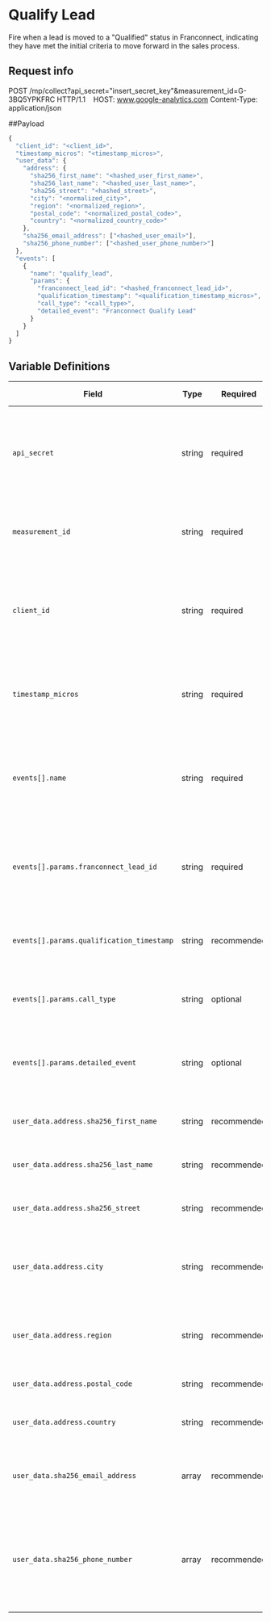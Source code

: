 # Qualify Lead

Fire when a lead is moved to a "Qualified" status in Franconnect, indicating they have met the initial criteria to move forward in the sales process.

## Request info
POST /mp/collect?api_secret="insert_secret_key"&measurement_id=G-3BQ5YPKFRC HTTP/1.1   
HOST: www.google-analytics.com
Content-Type: application/json

##Payload

```js
{
  "client_id": "<client_id>",
  "timestamp_micros": "<timestamp_micros>",
  "user_data": {
    "address": {
      "sha256_first_name": "<hashed_user_first_name>",
      "sha256_last_name": "<hashed_user_last_name>",
      "sha256_street": "<hashed_street>",
      "city": "<normalized_city>",
      "region": "<normalized_region>",
      "postal_code": "<normalized_postal_code>",
      "country": "<normalized_country_code>"
    },
    "sha256_email_address": ["<hashed_user_email>"],
    "sha256_phone_number": ["<hashed_user_phone_number>"]
  },
  "events": [
    {
      "name": "qualify_lead",
      "params": {
        "franconnect_lead_id": "<hashed_franconnect_lead_id>",
        "qualification_timestamp": "<qualification_timestamp_micros>",
        "call_type": "<call_type>",
        "detailed_event": "Franconnect Qualify Lead"
      }
    }
  ]
}
```

## Variable Definitions

|Field|Type|Required|Description|Example|Pattern|Min Length|Max Length|Minimum|Maximum|Multiple Of|
|---|---|---|---|---|---|---|---|---|---|---|
|`api_secret`|string|required|The API secret for the GA4 property. Found in GA4 Admin: Data Streams > Measurement Protocol API secrets.|`fKhnzB9URSqghrauTtjGMw`|||||||
|`measurement_id`|string|required|The identifier for the GA4 data stream. Found in GA4 Admin: Data Streams.|`G-3BQ5YPKFRC`|||||||
|`client_id`|string|required|Unique identifier for a user/client instance. Essential for linking offline events to online user activity.|`1704286278.1678886400`|||||||
|`timestamp_micros`|string|required|Timestamp of the event in Unix epoch microseconds. GA4 accepts events up to 72 hours old.|`1679233000000000`|||||||
|`events[].name`|string|required|The custom name for your event. Max 40 chars, alphanumeric & underscores, must start with a letter.|`qualify_lead`|`^[a-zA-Z][a-zA-Z0-9_]*$`||40||||
|`events[].params.franconnect_lead_id`|string|required|(Custom) Hashed unique identifier for the lead in Franconnect. Useful for analysis.|`<hashed_franconnect_lead_id>`|||100||||
|`events[].params.qualification_timestamp`|string|recommended|(Custom) Timestamp in Unix epoch microseconds when the lead was qualified.|`1679233000000`|||100||||
|`events[].params.call_type`|string|optional|(Custom) The type of call that may have led to the qualification.|`Initial Consultation`|||100||||
|`events[].params.detailed_event`|string|optional|(Custom) A descriptive name for easily identifying the event source in GA4.|`Franconnect Qualify Lead`|||100||||
|`user_data.address.sha256_first_name`|string|recommended|SHA-256 Hashed first name of the user.|`<hashed_value>`|`^[a-fA-F0-9]{64}$`|64|64||||
|`user_data.address.sha256_last_name`|string|recommended|SHA-256 Hashed last name of the user.|`<hashed_value>`|`^[a-fA-F0-9]{64}$`|64|64||||
|`user_data.address.sha256_street`|string|recommended|SHA-256 Hashed street address of the user.|`<hashed_value>`|`^[a-fA-F0-9]{64}$`|64|64||||
|`user_data.address.city`|string|recommended|**Unhashed** city of the user, normalized (e.g., lowercase, no punctuation).|`new york`|||||||
|`user_data.address.region`|string|recommended|**Unhashed** state/region of the user, normalized (e.g., 'ny' for New York).|`ny`|||||||
|`user_data.address.postal_code`|string|recommended|**Unhashed** postal code of the user.|`10011`|||||||
|`user_data.address.country`|string|recommended|**Unhashed** two-letter ISO country code of the user.|`us`|||||||
|`user_data.sha256_email_address`|array|recommended|Array containing the SHA-256 Hashed email address of the user.|`["<hashed_email>"]`|||||||
|`user_data.sha256_phone_number`|array|recommended|Array containing the SHA-256 Hashed phone number of the user (normalized to E.164 format before hashing).|`["<hashed_phone_number>"]`|||||||









